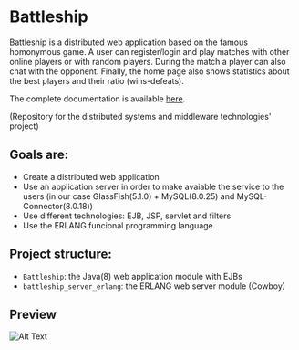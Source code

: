 # Battleship

Battleship is a distributed web application based on the famous homonymous game. A user can register/login and play matches with other online players or 
with random players. During the match a player can also chat with the opponent. Finally, the home page also shows statistics about the best players and 
their ratio (wins-defeats).

The complete documentation is available [here](documentation.pdf).

(Repository for the distributed systems and middleware technologies' project)

## Goals are:
- Create a distributed web application
- Use an application server in order to make avaiable the service to the users 
  (in our case GlassFish(5.1.0) + MySQL(8.0.25) and MySQL-Connector(8.0.18))
- Use different technologies: EJB, JSP, servlet and filters
- Use the ERLANG funcional programming language

## Project structure:
 - `Battleship`: the Java(8) web application module with EJBs
 - `battleship_server_erlang`: the ERLANG web server module (Cowboy)

## Preview
![Alt Text](app_usage.gif)


